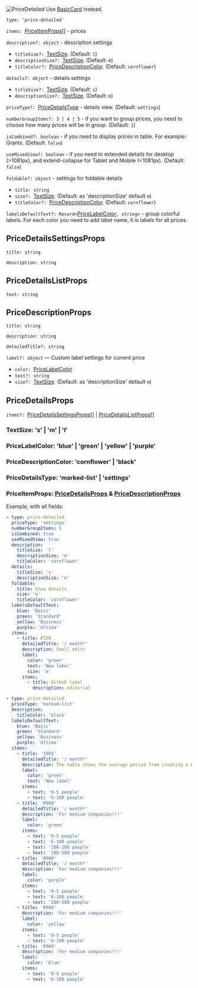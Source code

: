 ![PriceDetailed](https://img.shields.io/static/v1?label=Status&message=Deprecated&color=red) Use [BasicCard](?path=/story/components-cards-basiccard--default) instead.

`type: 'price-detailed'`

`items: `[PriceItemProps](#PriceItemProps)[] - prices

`description?: object` - description settings

- `titleSize?: `[TextSize](#TextSize). (Default: `l`)
- `descriptionSize?: `[TextSize](#TextSize). (Default: `m`)
- `titleColor?: `[PriceDescriptionColor](#PriceDescriptionColor). (Default: `cornflower`)

`details?: object` - details settings

- `titleSize?: `[TextSize](#TextSize). (Default: `s`)
- `descriptionSize?: `[TextSize](#TextSize). (Default: `m`)

`priceType?: `[PriceDetailsType](#PriceDetailsType) - details view. (Default: `settings`)

`numberGroupItems?: 3 | 4 | 5` - if you want to group prices, you need to choose how many prices will be in group. (Default: `1`)

`isCombined?: boolean` - if you need to display prices in table. For example: Grants. (Default: `false`)

`useMixedView?: boolean` - if you need to extended details for desktop (>1081px), and extend-collapse for Tablet and Mobile (<1081px). (Default: `false`)

`foldable?: object` - settings for foldable details

- `title: string`
- `size?: `[TextSize](#TextSize). (Default: as 'descriptionSize' default `m`)
- `titleColor?: `[PriceDescriptionColor](#PriceDescriptionColor). (Default: `cornflower`)

`labelsDefaultText?: Record<`[PriceLabelColor](#PriceLabelColor)`, string>` - group colorful labels. For each color you need to add label name, it is labels for all prices.

## <a name="PriceDetailsSettingsProps">PriceDetailsSettingsProps</a>

`title: string`

`description: string`

## <a name="PriceDetailsListProps">PriceDetailsListProps</a>

`text: string`

## <a name="PriceDescriptionProps">PriceDescriptionProps</a>

`title: string`

`description: string`

`detailedTitle?: string`

`label?: object` — Custom label settings for current price

- `color: `[PriceLabelColor](#PriceLabelColor)
- `text?: string`
- `size?: `[TextSize](#TextSize). (Default: as 'descriptionSize' default `m`)

## <a name="PriceDetailsProps">PriceDetailsProps</a>

`items?: `[PriceDetailsSettingsProps](#PriceDetailsSettingsProps)[] | [PriceDetailsListProps](PriceDetailsListProps)[]

### <a name="TextSize">TextSize: 's' | 'm' | 'l' </a>

### <a name="PriceLabelColor">PriceLabelColor: 'blue' | 'green' | 'yellow' | 'purple' </a>

### <a name="PriceDescriptionColor">PriceDescriptionColor: 'cornflower' | 'black' </a>

### <a name="PriceDetailsType">PriceDetailsType: 'marked-list' | 'settings' </a>

### <a name="PriceItemProps">PriceItemProps:</a> [PriceDetailsProps](#PriceDetailsProps) & [PriceDescriptionProps](#PriceDescriptionProps)

Example, with all fields:

```yaml
- type: price-detailed
  priceType: 'settings'
  numberGroupItems: 5
  isCombined: true
  useMixedView: true
  description:
    titleSize: 'l'
    descriptionSize: 'm'
    titleColor: 'cornflower'
  details:
    titleSize: 's'
    descriptionSize: 'm'
  foldable:
    title: Show details
    size: 'm'
    titleColor: 'cornflower'
  labelsDefaultText:
    blue: 'Basic'
    green: 'Standard'
    yellow: 'Business'
    purple: 'Ultima'
  items:
    - title: ₽100
      detailedTitle: '/ month*'
      description: Small edits
      label:
        color: 'green'
        text: 'New label'
        size: 'm'
      items:
        - title: GitHub label
          description: editorial
```

```yaml
- type: price-detailed
  priceType: 'marked-list'
  description:
    titleColor: 'black'
  labelsDefaultText:
    blue: 'Basic'
    green: 'Standard'
    yellow: 'Business'
    purple: 'Ultima'
  items:
    - title: '100$'
      detailedTitle: '/ month*'
      description: The table shows the average period from creating a Pull request to publishing your text and the size of grant for each case.
      label:
        color: 'green'
        text: 'New label'
      items:
        - text: '0-5 people'
        - text: '6-100 people'
    - title: '₽000'
      detailedTitle: '/ month*'
      description: 'For medium companies!!!'
      label:
        color: 'green'
      items:
        - text: '0-5 people'
        - text: '6-100 people'
        - text: '100-200 people'
        - text: '200-500 people'
    - title: '₽000'
      detailedTitle: '/ month*'
      description: 'For medium companies!!!'
      label:
        color: 'purple'
      items:
        - text: '0-5 people'
        - text: '6-100 people'
        - text: '200-500 people'
    - title: '₽000'
      description: 'For medium companies!!!'
      label:
        color: 'yellow'
      items:
        - text: '0-5 people'
        - text: '6-100 people'
    - title: '₽000'
      description: 'For medium companies!!!'
      label:
        color: 'blue'
      items:
        - text: '0-5 people'
        - text: '6-100 people'
```
